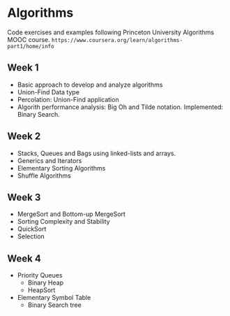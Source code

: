 # Algorithms

Code exercises and examples following Princeton University Algorithms MOOC course. 
``https://www.coursera.org/learn/algorithms-part1/home/info``

## Week 1
+ Basic approach to develop and analyze algorithms
+ Union-Find Data type
+ Percolation: Union-Find application
+ Algorith performance analysis: Big Oh and Tilde notation. Implemented: Binary Search.


## Week 2
+ Stacks, Queues and Bags using linked-lists and arrays.
+ Generics and Iterators
+ Elementary Sorting Algorithms
+ Shuffle Algorithms

## Week 3
+ MergeSort and Bottom-up MergeSort
+ Sorting Complexity and Stability
+ QuickSort
+ Selection

## Week 4
+ Priority Queues
    + Binary Heap
    + HeapSort
+ Elementary Symbol Table
    + Binary Search tree